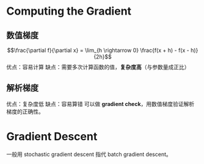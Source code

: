 # Computing the Gradient
## 数值梯度
$$\frac{\partial f}{\partial x} = \lim_{h \rightarrow 0} \frac{f(x + h) - f(x - h)}{2h}$$
优点：容易计算
缺点：需要多次计算函数的值，**复杂度高**（与参数量成正比）
## 解析梯度
优点：复杂度低
缺点：容易算错
可以做 **gradient check**，用数值梯度验证解析梯度的正确性。

# Gradient Descent
一般用 stochastic gradient descent 指代 batch gradient descent。 